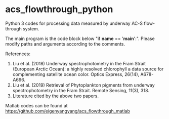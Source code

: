 # acs_flowthrough_python
Python 3 codes for processing data measured by underway AC-S flow-through system. 

The main program is the code block below "if __name__ == '__main__':". Please modify paths and arguments according to the comments.

References:

1) Liu et al. (2018) Underway spectrophotometry in the Fram Strait (European Arctic Ocean): a highly resolved chlorophyll a data source for complementing satellite ocean color. Optics Express, 26(14), A678-A696.
2) Liu et al. (2019) Retrieval of Phytoplankton pigments from underway spectrophotometry in the Fram Strait. Remote Sensing, 11(3), 318.
3) Literature cited by the above two papers.

Matlab codes can be found at https://github.com/eigenyangyang/acs_flowthrough_matlab
